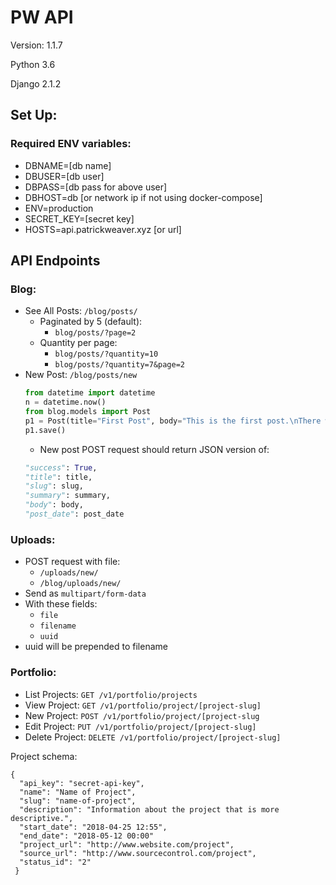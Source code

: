 # PW API

Version: 1.1.7

Python 3.6

Django 2.1.2

## Set Up:

### Required ENV variables:

- DBNAME=[db name]
- DBUSER=[db user]
- DBPASS=[db pass for above user]
- DBHOST=db [or network ip if not using docker-compose]
- ENV=production
- SECRET_KEY=[secret key]
- HOSTS=api.patrickweaver.xyz [or url]


## API Endpoints

### Blog:

- See All Posts: `/blog/posts/`
    - Paginated by 5 (default):
        - `blog/posts/?page=2`
    - Quantity per page:
        - `blog/posts/?quantity=10`
        - `blog/posts/?quantity=7&page=2`
- New Post: `/blog/posts/new`
    ``` python
    from datetime import datetime
    n = datetime.now()
    from blog.models import Post
    p1 = Post(title="First Post", body="This is the first post.\nThere will be more posts later.", post_date=n, created_date=n)
    p1.save()
    ```
    - New post POST request should return JSON version of:
    ``` python
    "success": True,
    "title": title,
    "slug": slug,
    "summary": summary,
    "body": body,
    "post_date": post_date
    ```

### Uploads:

- POST request with file:
    - `/uploads/new/`
    - `/blog/uploads/new/`
- Send as `multipart/form-data`
- With these fields:
    - `file`
    - `filename`
    - `uuid`
- uuid will be prepended to filename

### Portfolio:

- List Projects: `GET /v1/portfolio/projects`
- View Project: `GET /v1/portfolio/project/[project-slug]`
- New Project: `POST /v1/portfolio/project/[project-slug`
- Edit Project: `PUT /v1/portfolio/project/[project-slug]`
- Delete Project: `DELETE /v1/portfolio/project/[project-slug]`

Project schema:

```
{
  "api_key": "secret-api-key",
  "name": "Name of Project",
  "slug": "name-of-project",
  "description": "Information about the project that is more descriptive.",
  "start_date": "2018-04-25 12:55",
  "end_date": "2018-05-12 00:00"
  "project_url": "http://www.website.com/project",
  "source_url": "http://www.sourcecontrol.com/project",
  "status_id": "2"
 }
 ```
